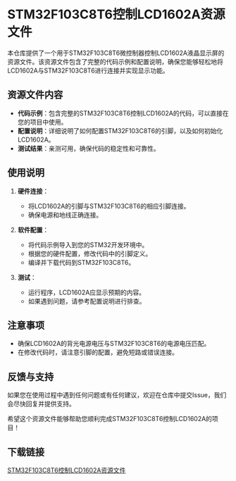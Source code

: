 # STM32F103C8T6控制LCD1602A资源文件

本仓库提供了一个用于STM32F103C8T6微控制器控制LCD1602A液晶显示屏的资源文件。该资源文件包含了完整的代码示例和配置说明，确保您能够轻松地将LCD1602A与STM32F103C8T6进行连接并实现显示功能。

## 资源文件内容

- **代码示例**：包含完整的STM32F103C8T6控制LCD1602A的代码，可以直接在您的项目中使用。
- **配置说明**：详细说明了如何配置STM32F103C8T6的引脚，以及如何初始化LCD1602A。
- **测试结果**：亲测可用，确保代码的稳定性和可靠性。

## 使用说明

1. **硬件连接**：
   - 将LCD1602A的引脚与STM32F103C8T6的相应引脚连接。
   - 确保电源和地线正确连接。

2. **软件配置**：
   - 将代码示例导入到您的STM32开发环境中。
   - 根据您的硬件配置，修改代码中的引脚定义。
   - 编译并下载代码到STM32F103C8T6。

3. **测试**：
   - 运行程序，LCD1602A应显示预期的内容。
   - 如果遇到问题，请参考配置说明进行排查。

## 注意事项

- 确保LCD1602A的背光电源电压与STM32F103C8T6的电源电压匹配。
- 在修改代码时，请注意引脚的配置，避免短路或错误连接。

## 反馈与支持

如果您在使用过程中遇到任何问题或有任何建议，欢迎在仓库中提交Issue，我们会尽快回复并提供支持。

希望这个资源文件能够帮助您顺利完成STM32F103C8T6控制LCD1602A的项目！

## 下载链接

[STM32F103C8T6控制LCD1602A资源文件](https://pan.quark.cn/s/9dbc79ed3c76)